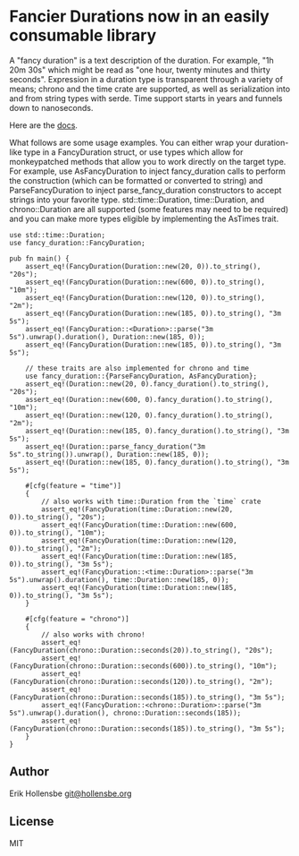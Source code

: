 # Fancier Durations now in an easily consumable library

A "fancy duration" is a text description of the duration. For example, "1h 20m 30s" which might be read as "one hour, twenty minutes and thirty seconds". Expression in a duration type is transparent through a variety of means; chrono and the time crate are supported, as well as serialization into and from string types with serde. Time support starts in years and funnels down to nanoseconds.

Here are the [docs](https://docs.rs/fancy_duration).

What follows are some usage examples. You can either wrap your duration-like type in a FancyDuration struct, or use types which allow for monkeypatched methods that allow you to work directly on the target type. For example, use AsFancyDuration to inject fancy_duration calls to perform the construction (which can be formatted or converted to string) and ParseFancyDuration to inject parse_fancy_duration constructors to accept strings into your favorite type. std::time::Duration, time::Duration, and chrono::Duration are all supported (some features may need to be required) and you can make more types eligible by implementing the AsTimes trait.
```
use std::time::Duration;
use fancy_duration::FancyDuration;

pub fn main() {
    assert_eq!(FancyDuration(Duration::new(20, 0)).to_string(), "20s");
    assert_eq!(FancyDuration(Duration::new(600, 0)).to_string(), "10m");
    assert_eq!(FancyDuration(Duration::new(120, 0)).to_string(), "2m");
    assert_eq!(FancyDuration(Duration::new(185, 0)).to_string(), "3m 5s");
    assert_eq!(FancyDuration::<Duration>::parse("3m 5s").unwrap().duration(), Duration::new(185, 0));
    assert_eq!(FancyDuration(Duration::new(185, 0)).to_string(), "3m 5s");

    // these traits are also implemented for chrono and time
    use fancy_duration::{ParseFancyDuration, AsFancyDuration};
    assert_eq!(Duration::new(20, 0).fancy_duration().to_string(), "20s");
    assert_eq!(Duration::new(600, 0).fancy_duration().to_string(), "10m");
    assert_eq!(Duration::new(120, 0).fancy_duration().to_string(), "2m");
    assert_eq!(Duration::new(185, 0).fancy_duration().to_string(), "3m 5s");
    assert_eq!(Duration::parse_fancy_duration("3m 5s".to_string()).unwrap(), Duration::new(185, 0));
    assert_eq!(Duration::new(185, 0).fancy_duration().to_string(), "3m 5s");

    #[cfg(feature = "time")]
    {
        // also works with time::Duration from the `time` crate
        assert_eq!(FancyDuration(time::Duration::new(20, 0)).to_string(), "20s");
        assert_eq!(FancyDuration(time::Duration::new(600, 0)).to_string(), "10m");
        assert_eq!(FancyDuration(time::Duration::new(120, 0)).to_string(), "2m");
        assert_eq!(FancyDuration(time::Duration::new(185, 0)).to_string(), "3m 5s");
        assert_eq!(FancyDuration::<time::Duration>::parse("3m 5s").unwrap().duration(), time::Duration::new(185, 0));
        assert_eq!(FancyDuration(time::Duration::new(185, 0)).to_string(), "3m 5s");
    }

    #[cfg(feature = "chrono")]
    {
        // also works with chrono!
        assert_eq!(FancyDuration(chrono::Duration::seconds(20)).to_string(), "20s");
        assert_eq!(FancyDuration(chrono::Duration::seconds(600)).to_string(), "10m");
        assert_eq!(FancyDuration(chrono::Duration::seconds(120)).to_string(), "2m");
        assert_eq!(FancyDuration(chrono::Duration::seconds(185)).to_string(), "3m 5s");
        assert_eq!(FancyDuration::<chrono::Duration>::parse("3m 5s").unwrap().duration(), chrono::Duration::seconds(185));
        assert_eq!(FancyDuration(chrono::Duration::seconds(185)).to_string(), "3m 5s");
    }
}
```

## Author

Erik Hollensbe <git@hollensbe.org>

## License

MIT
